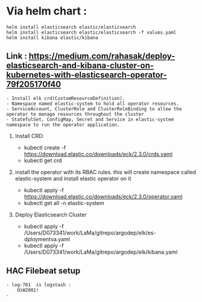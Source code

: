 # Via helm chart :
    helm install elasticsearch elastic/elasticsearch
    helm install elasticsearch elastic/elasticsearch -f values.yaml
    helm install kibana elastic/kibana



## Link : https://medium.com/rahasak/deploy-elasticsearch-and-kibana-cluster-on-kubernetes-with-elasticsearch-operator-79f205170f40
    - Install elk crd(CustomResourceDefinition).
    - Namespace named elastic-system to hold all operator resources.
    - ServiceAccount, ClusterRole and ClusterRoleBinding to allow the operator to manage resources throughout the cluster
    - StatefulSet, ConfigMap, Secret and Service in elastic-system namespace to run the operator application.

1. Install CRD:
    - kubectl create -f https://download.elastic.co/downloads/eck/2.3.0/crds.yaml
    - kubectl get crd
2. install the operator with its RBAC rules. this will create namespace called elastic-system and install elastic operator on it
    - kubectl apply -f https://download.elastic.co/downloads/eck/2.3.0/operator.yaml
    - kubectl get all -n elastic-system

3. Deploy Elasticsearch Cluster
    - kubectl apply -f /Users/D073341/work/LaMa/gitrepo/argodep/elk/es-dploymentva.yaml
    - kubectl apply -f /Users/D073341/work/LaMa/gitrepo/argodep/elk/kibana.yaml



## HAC Filebeat setup
    - log-701  is logstash :
        OiW2001!
    - 
